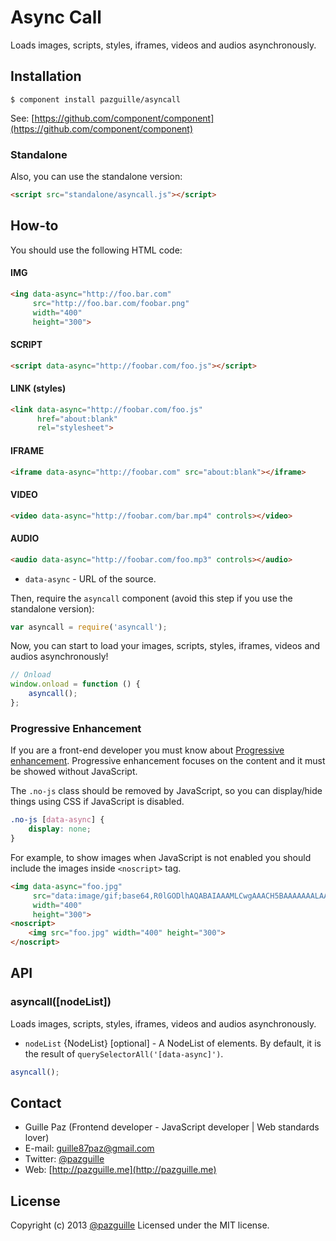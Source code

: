 # Async Call

Loads images, scripts, styles, iframes, videos and audios asynchronously.

## Installation

    $ component install pazguille/asyncall

See: [https://github.com/component/component](https://github.com/component/component)

### Standalone
Also, you can use the standalone version:
```html
<script src="standalone/asyncall.js"></script>
```

## How-to

You should use the following HTML code:

#### IMG
```html
<ing data-async="http://foo.bar.com"
     src="http://foo.bar.com/foobar.png"
     width="400"
     height="300">
```

#### SCRIPT
```html
<script data-async="http://foobar.com/foo.js"></script>
```

#### LINK (styles)
```html
<link data-async="http://foobar.com/foo.js"
      href="about:blank"
      rel="stylesheet">
```

#### IFRAME
```html
<iframe data-async="http://foobar.com" src="about:blank"></iframe>
```

#### VIDEO
```html
<video data-async="http://foobar.com/bar.mp4" controls></video>
```

#### AUDIO
```html
<audio data-async="http://foobar.com/foo.mp3" controls></audio>
```

- `data-async` - URL of the source.

Then, require the `asyncall` component (avoid this step if you use the standalone version):
```js
var asyncall = require('asyncall');
```

Now, you can start to load your images, scripts, styles, iframes, videos and audios asynchronously!

```js
// Onload
window.onload = function () {
    asyncall();
};
```

### Progressive Enhancement
If you are a front-end developer you must know about [Progressive enhancement]('http://alistapart.com/article/understandingprogressiveenhancement').
Progressive enhancement focuses on the content and it must be showed without JavaScript.

The `.no-js` class should be removed by JavaScript, so you can display/hide things using CSS if JavaScript is disabled.

```css
.no-js [data-async] {
    display: none;
}
```

For example, to show images when JavaScript is not enabled you should include the images inside `<noscript>` tag.
```html
<img data-async="foo.jpg"
     src="data:image/gif;base64,R0lGODlhAQABAIAAAMLCwgAAACH5BAAAAAAALAAAAAABAAEAAAICRAEAOw=="
     width="400"
     height="300">
<noscript>
    <img src="foo.jpg" width="400" height="300">
</noscript>
```

## API
### asyncall([nodeList])
Loads images, scripts, styles, iframes, videos and audios asynchronously.
- `nodeList` {NodeList} [optional] - A NodeList of elements. By default, it is the result of `querySelectorAll('[data-async]')`.

```js
asyncall();
```

## Contact
- Guille Paz (Frontend developer - JavaScript developer | Web standards lover)
- E-mail: [guille87paz@gmail.com](mailto:guille87paz@gmail.com)
- Twitter: [@pazguille](http://twitter.com/pazguille)
- Web: [http://pazguille.me](http://pazguille.me)

## License
Copyright (c) 2013 [@pazguille](http://twitter.com/pazguille) Licensed under the MIT license.